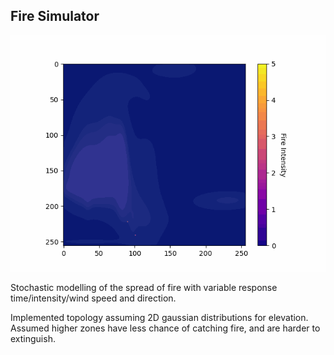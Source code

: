 ## Fire Simulator

![Gif of simulation](fire.gif)

Stochastic modelling of the spread of fire with variable response time/intensity/wind speed and direction.

Implemented topology assuming 2D gaussian distributions for elevation. Assumed higher zones have less chance of catching fire, and are harder to extinguish.

